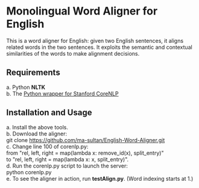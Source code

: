 # Monolingual Word Aligner for English

This is a word aligner for English: given two English sentences, it aligns related words in the two sentences. It exploits the semantic and contextual similarities of the words to make alignment decisions.

## Requirements
a. Python **NLTK**  
b. The [Python wrapper for Stanford CoreNLP](https://github.com/dasmith/stanford-corenlp-python)  

## Installation and Usage
a. Install the above tools.  
b. Download the aligner:  
	  git clone https://github.com/ma-sultan/English-Word-Aligner.git  
c. Change line 100 of corenlp.py:  
	  from "rel, left, right = map(lambda x: remove_id(x), split_entry)"  
	  to "rel, left, right = map(lambda x: x, split_entry)".  
d. Run the corenlp.py script to launch the server:  
	  python corenlp.py  
e. To see the aligner in action, run **testAlign.py**. (Word indexing starts at 1.)
